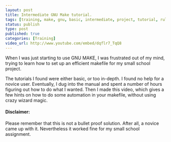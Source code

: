 ```yaml
--- 
layout: post
title: Intermediate GNU Make tutorial.
tags: [training, make, gnu, basic, intermediate, project, tutorial, rule, recipe]
status: publish
type: post
published: true
categories: [Training]
video_url: http://www.youtube.com/embed/dqflr7_TqQ8
---
```


When I was just starting to use GNU MAKE, I was frustrated out of my mind, trying to learn how to set up an efficient makefile for my small school project.

The tutorials I found were either basic, or too in-depth. I found no help for a novice user. Eventually, I dug into the manual and spent a number of hours figuring out how to do what I wanted. Then I made this video, which gives a few hints on how to do some automation in your makefile, without using crazy wizard magic.  

#### Disclaimer:
Please remember that this is not a bullet proof solution. After all, a novice came up with it. Nevertheless it worked fine for my small school assignment.
